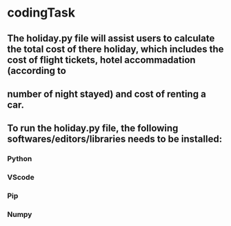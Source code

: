 # codingTask

## The holiday.py file will assist users to calculate the total cost of there holiday, which includes the cost of flight tickets, hotel accommadation (according to
## number of night stayed) and cost of renting a car. 

## To run the holiday.py file, the following softwares/editors/libraries needs to be installed:

### Python
### VScode
### Pip
### Numpy

